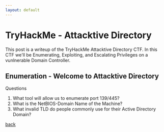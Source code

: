 ```yaml
---
layout: default
---
```


# TryHackMe - Attacktive Directory

This post is a writeup of the TryHackMe Attacktive Directory CTF. In this CTF we'll be Enumerating, Exploiting, and Escalating Privileges on a vunlnerable Domain Controller. 


## Enumeration - Welcome to Attacktive Directory

Questions 

1. What tool will allow us to enumerate port 139/445?
2. What is the NetBIOS-Domain Name of the Machine?
3. What invalid TLD do people commonly use for their Active Directory Domain?

























[back](./)

